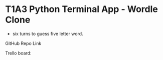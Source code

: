 # T1A3 Python Terminal App - Wordle Clone

- six turns to guess five letter word.

GitHub Repo Link

Trello board: